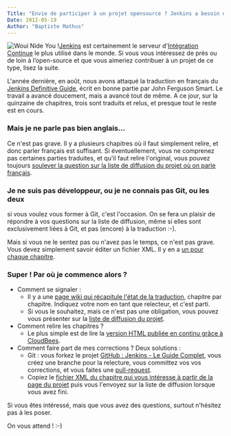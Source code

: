 ```yaml
---
Title: "Envie de participer à un projet opensource ? Jenkins a besoin de vous"
Date: 2012-05-19
Author: "Baptiste Mathus"
---
```




![Woui Nide You
!](/dotclear/public/images/Superdupont_we_need_you.jpg)[Jenkins](http://jenkins-ci.org/)
est certainement le serveur d'[Intégration
Continue](http://fr.wikipedia.org/wiki/Int%C3%A9gration_continue) le
plus utilisé dans le monde. Si vous vous intéressez de près ou de loin à
l’open-source et que vous aimeriez contribuer à un projet de ce type,
lisez la suite.

L'année dernière, en août, nous avons attaqué la traduction en français
du [Jenkins Definitive
Guide](http://www.wakaleo.com/books/jenkins-the-definitive-guide), écrit
en bonne partie par John Ferguson Smart. Le travail a avancé doucement,
mais a avancé tout de même. A ce jour, sur la quinzaine de chapitres,
trois sont traduits et relus, et presque tout le reste est en cours.

### Mais je ne parle pas bien anglais...

Ce n'est pas grave. Il y a plusieurs chapitres où il faut simplement
relire, et donc parler français est suffisant. Si éventuellement, vous
ne comprenez pas certaines parties traduites, et qu'il faut relire
l'original, vous pouvez toujours [soulever la question sur la liste de
diffusion du projet où on parle
français](https://groups.google.com/forum/#!forum/jenkins-le-guide-complet).

### Je ne suis pas développeur, ou je ne connais pas Git, ou les deux

si vous voulez vous former à Git, c'est l'occasion. On se fera un
plaisir de répondre à vos questions sur la liste de diffusion, même si
elles sont exclusivement liées à Git, et pas (encore) à la traduction
:-).

Mais si vous ne le sentez pas ou n'avez pas le temps, ce n'est pas
grave. Vous devez simplement savoir éditer un fichier XML. Il y en a [un
pour chaque
chapitre](https://github.com/Jenkins-Le-guide-complet/jenkins-the-definitive-guide-book/tree/master/hudsonbook-content-fr/src/main/resources).

### Super ! Par où je commence alors ?

-   Comment se signaler :
    -   Il y a une [page wiki qui récapitule l'état de la
        traduction](https://github.com/Jenkins-Le-guide-complet/jenkins-the-definitive-guide-book/wiki),
        chapitre par chapitre. Indiquez votre nom en tant que relecteur,
        et c'est parti.
    -   Si vous le souhaitez, mais ce n'est pas une obligation, vous
        pouvez vous présenter sur la [liste de diffusion du
        projet](https://groups.google.com/forum/#!forum/jenkins-le-guide-complet).
-   Comment relire les chapitres ?
    -   Le plus simple est de lire la [version HTML publiée en continu
        grâce à CloudBees](http://jenkins-le-guide-complet.github.com/).
-   Comment faire part de mes corrections ? Deux solutions :
    -   Git : vous forkez le projet [GitHub : Jenkins - Le Guide
        Complet](https://github.com/Jenkins-Le-guide-complet/jenkins-the-definitive-guide-book),
        vous créez une branche pour la relecture, vous committez vos vos
        corrections, et vous faites une
        [pull-request](http://help.github.com/send-pull-requests/).
    -   Copiez le [fichier XML du chapitre qui vous intéresse à partir
        de la page du
        projet](https://github.com/Jenkins-Le-guide-complet/jenkins-the-definitive-guide-book/tree/master/hudsonbook-content-fr/src/main/resources)
        puis vous l'envoyez sur la liste de diffusion lorsque vous avez
        fini.

Si vous êtes intéressé, mais que vous avez des questions, surtout
n'hésitez pas à les poser.

On vous attend ! :-)


